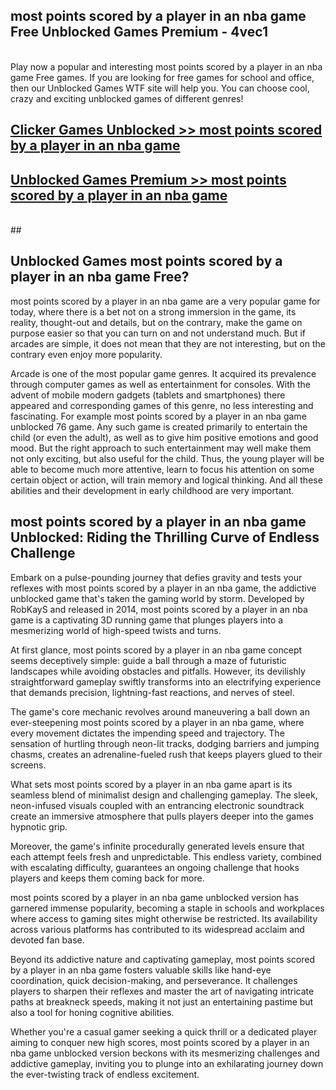 ## most points scored by a player in an nba game Free Unblocked Games Premium - 4vec1 <br>
<br>
Play now a popular and interesting most points scored by a player in an nba game Free games. If you are looking for free games for school and office, then our Unblocked Games WTF site will help you. You can choose cool, crazy and exciting unblocked games of different genres!


##  [Clicker Games Unblocked >> most points scored by a player in an nba game](http://freeplayer.one?title=most_points_scored_by_a_player_in_an_nba_game&ref=04)

##  [Unblocked Games Premium >> most points scored by a player in an nba game](http://freeplayer.one?title=most_points_scored_by_a_player_in_an_nba_game&ref=04)
  <br>
  ##



## Unblocked Games most points scored by a player in an nba game Free?

most points scored by a player in an nba game are a very popular game for today, where there is a bet not on a strong immersion in the game, its reality, thought-out and details, but on the contrary, make the game on purpose easier so that you can turn on and not understand much. But if arcades are simple, it does not mean that they are not interesting, but on the contrary even enjoy more popularity.

Arcade is one of the most popular game genres. It acquired its prevalence through computer games as well as entertainment for consoles. With the advent of mobile modern gadgets (tablets and smartphones) there appeared and corresponding games of this genre, no less interesting and fascinating. For example most points scored by a player in an nba game unblocked 76 game. Any such game is created primarily to entertain the child (or even the adult), as well as to give him positive emotions and good mood. But the right approach to such entertainment may well make them not only exciting, but also useful for the child. Thus, the young player will be able to become much more attentive, learn to focus his attention on some certain object or action, will train memory and logical thinking. And all these abilities and their development in early childhood are very important.

##  most points scored by a player in an nba game Unblocked: Riding the Thrilling Curve of Endless Challenge

Embark on a pulse-pounding journey that defies gravity and tests your reflexes with most points scored by a player in an nba game, the addictive unblocked game that's taken the gaming world by storm. Developed by RobKayS and released in 2014, most points scored by a player in an nba game is a captivating 3D running game that plunges players into a mesmerizing world of high-speed twists and turns.

At first glance, most points scored by a player in an nba game concept seems deceptively simple: guide a ball through a maze of futuristic landscapes while avoiding obstacles and pitfalls. However, its devilishly straightforward gameplay swiftly transforms into an electrifying experience that demands precision, lightning-fast reactions, and nerves of steel.

The game's core mechanic revolves around maneuvering a ball down an ever-steepening most points scored by a player in an nba game, where every movement dictates the impending speed and trajectory. The sensation of hurtling through neon-lit tracks, dodging barriers and jumping chasms, creates an adrenaline-fueled rush that keeps players glued to their screens.

What sets most points scored by a player in an nba game apart is its seamless blend of minimalist design and challenging gameplay. The sleek, neon-infused visuals coupled with an entrancing electronic soundtrack create an immersive atmosphere that pulls players deeper into the games hypnotic grip.

Moreover, the game's infinite procedurally generated levels ensure that each attempt feels fresh and unpredictable. This endless variety, combined with escalating difficulty, guarantees an ongoing challenge that hooks players and keeps them coming back for more.

most points scored by a player in an nba game unblocked version has garnered immense popularity, becoming a staple in schools and workplaces where access to gaming sites might otherwise be restricted. Its availability across various platforms has contributed to its widespread acclaim and devoted fan base.

Beyond its addictive nature and captivating gameplay, most points scored by a player in an nba game fosters valuable skills like hand-eye coordination, quick decision-making, and perseverance. It challenges players to sharpen their reflexes and master the art of navigating intricate paths at breakneck speeds, making it not just an entertaining pastime but also a tool for honing cognitive abilities.

Whether you're a casual gamer seeking a quick thrill or a dedicated player aiming to conquer new high scores, most points scored by a player in an nba game unblocked version beckons with its mesmerizing challenges and addictive gameplay, inviting you to plunge into an exhilarating journey down the ever-twisting track of endless excitement.